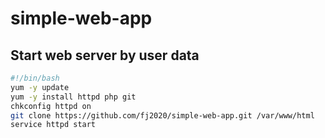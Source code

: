 # simple-web-app

## Start web server by user data
```bash
#!/bin/bash
yum -y update
yum -y install httpd php git
chkconfig httpd on
git clone https://github.com/fj2020/simple-web-app.git /var/www/html
service httpd start
```
